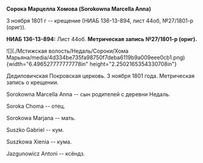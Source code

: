 **Сорока Марцелла Хомова (Sorokowna Marcella Anna)**

3 ноября 1801 г -- крещение (НИАБ 136-13-894, лист 44об, №27/1801-р
(ориг)).

**НИАБ 136-13-894:** Лист 44об. **Метрическая запись №27/1801-р
(ориг).**

![](./Мстижская волость/Недаль/Сороки/Хома Марьяна/media/4d334be735fa98750f7deba6119b9a009eee0cb1.png){width="6.496527777777778in"
height="2.2502165354330708in"}

Дедиловичская Покровская церковь. 3 ноября 1801 года. Метрическая запись
о крещении.

Sorokowna Marcella Anna -- сын родителей с деревни Недаль.

Soroka Choma -- отец.

Sorokowa Marjana -- мать.

Suszko Gabriel -- кум.

Suszkowa Xienia -- кума.

Jazgunowicz Antoni -- ксёндз.
